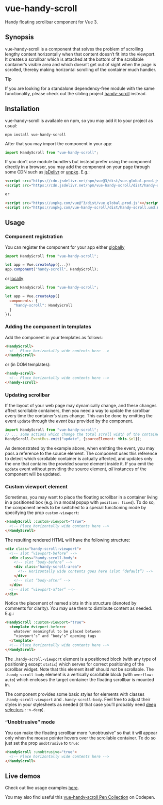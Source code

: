 # vue-handy-scroll

Handy floating scrollbar component for Vue 3.

## Synopsis

vue-handy-scroll is a component that solves the problem of scrolling lengthy content horizontally when that content doesn’t fit into the viewport. It creates a scrollbar which is attached at the bottom of the scrollable container’s visible area and which doesn’t get out of sight when the page is scrolled, thereby making horizontal scrolling of the container much handier.

> [!TIP]
> If you are looking for a standalone dependency-free module with the same functionality, please check out the sibling project [handy-scroll](https://github.com/Amphiluke/handy-scroll) instead.

## Installation

vue-handy-scroll is available on npm, so you may add it to your project as usual:

```
npm install vue-handy-scroll
```

After that you may import the component in your app:

```javascript
import HandyScroll from "vue-handy-scroll";
```

If you don’t use module bundlers but instead prefer using the component directly in a browser, you may add the component on your page through some CDN such as [jsDelivr](https://www.jsdelivr.com/features) or [unpkg](https://unpkg.com/). E.g.:
```html
<script src="https://cdn.jsdelivr.net/npm/vue@3/dist/vue.global.prod.js"></script>
<script src="https://cdn.jsdelivr.net/npm/vue-handy-scroll/dist/handy-scroll.umd.min.js"></script>

or

<script src="https://unpkg.com/vue@^3/dist/vue.global.prod.js"></script>
<script src="https://unpkg.com/vue-handy-scroll/dist/handy-scroll.umd.min.js"></script>
```

## Usage

### Component registration

You can register the component for your app either [globally](https://v3.vuejs.org/guide/component-registration.html#global-registration)

```javascript
import HandyScroll from "vue-handy-scroll";

let app = Vue.createApp({...})
app.component("handy-scroll", HandyScroll);
```

or [locally](https://v3.vuejs.org/guide/component-registration.html#local-registration)

```javascript
import HandyScroll from "vue-handy-scroll";

let app = Vue.createApp({
  components: {
    "handy-scroll": HandyScroll
  }
});
```

### Adding the component in templates

Add the component in your templates as follows:

```html
<HandyScroll>
  <!-- Place horizontally wide contents here -->
</HandyScroll>
```

or (in DOM templates):

```html
<handy-scroll>
  <!-- Place horizontally wide contents here -->
</handy-scroll>
```

### Updating scrollbar

If the layout of your web page may dynamically change, and these changes affect scrollable containers, then you need a way to update the scrollbar every time the container’s sizes change. This can be done by emitting the event `update` through the _event bus_ provided by the component.

```javascript
import HandyScroll from "vue-handy-scroll";
// ... some actions which change the total scroll width of the container ...
HandyScroll.EventBus.emit("update", {sourceElement: this.$el});
```

As demonstrated by the example above, when emitting the event, you may pass a reference to the source element. The component uses this reference to detect which scrollable container is actually affected, and updates only the one that contains the provided source element inside it. If you emit the `update` event without providing the source element, _all_ instances of the component will be updated.

### Custom viewport element

Sometimes, you may want to place the floating scrollbar in a container living in a positioned box (e.g. in a modal popup with `position: fixed`). To do so, the component needs to be switched to a special functioning mode by specifying the prop `custom-viewport`:

```html
<HandyScroll :custom-viewport="true">
  <!-- Place horizontally wide contents here -->
</HandyScroll>
```

The resulting rendered HTML will have the following structure:

```html
<div class="handy-scroll-viewport">
  <!-- slot “viewport-before” -->
  <div class="handy-scroll-body">
    <!-- slot “body-before” -->
    <div class="handy-scroll-area">
      <!-- Horizontally wide contents goes here (slot “default”) -->
    </div>
    <!-- slot “body-after” -->
  </div>
  <!-- slot “viewport-after” -->
</div>
```

Notice the placement of named slots in this structure (denoted by comments for clarity). You may use them to distribute content as needed. E.g.:

```html
<HandyScroll :custom-viewport="true">
  <template #vieport-before>
    whatever meaningful to be placed between
    “viewport’s” and “body’s” opening tags
  </template>
  <!-- Place horizontally wide contents here -->
</HandyScroll>
```

The `.handy-scroll-viewport` element is a positioned block (with any type of positioning except `static`) which serves for correct positioning of the scrollbar widget. Note that this element itself should _not_ be scrollable. The `.handy-scroll-body` element is a vertically scrollable block (with `overflow: auto`) which encloses the target container the floating scrollbar is mounted in.

The component provides some basic styles for elements with classes `.handy-scroll-viewport` and `.handy-scroll-body`. Feel free to adjust their styles in your stylesheets as needed (it that case you’ll probably need [deep selectors](https://vue-loader.vuejs.org/guide/scoped-css.html#deep-selectors) `::v-deep`).

### “Unobtrusive” mode

You can make the floating scrollbar more “unobtrusive” so that it will appear only when the mouse pointer hovers over the scrollable container. To do so just set the prop `unobtrusive` to `true`:

```html
<HandyScroll :unobtrusive="true">
  <!-- Place horizontally wide contents here -->
</HandyScroll>
```

## Live demos

Check out live usage examples [here](https://amphiluke.github.io/vue-handy-scroll/).

You may also find useful this [vue-handy-scroll Pen Collection](https://codepen.io/collection/naLgyg/?grid_type=list) on Codepen.
